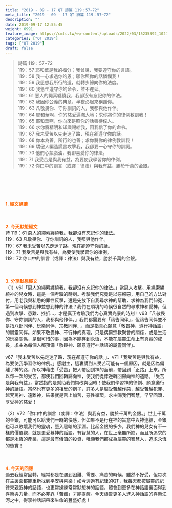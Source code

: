 ```yaml
---
title: "2019 - 09 - 17 QT 詩篇 119：57~72"
meta_title: "2019 - 09 - 17 QT 詩篇 119：57~72"
description: ""
date: 2019-09-17 12:55:45
weight: 6991
feature_image: https://cmtc.tw/wp-content/uploads/2022/03/15235392_10211799862337740_180693556567566654_o-1.webp
categories: ["QT 2019"]
tags: ["QT 2019"]
draft: false
---
```


<blockquote>詩篇 119：57~72<br />
119：57 耶和華是我的福分；我曾說，我要遵守你的言語。<br />
119：58 我一心求過你的恩；願你照你的話憐憫我！<br />
119：59 我思想我所行的道，就轉步歸向你的法度。<br />
119：60 我急忙遵守你的命令，並不遲延。<br />
119：61 惡人的繩索纏繞我，我卻沒有忘記你的律法。<br />
119：62 我因你公義的典章，半夜必起來稱謝你。<br />
119：63 凡敬畏你、守你訓詞的人，我都與他作伴。<br />
119：64 耶和華啊，你的慈愛遍滿大地；求你將你的律例教訓我！<br />
119：65 耶和華啊，你向來是照你的話善待僕人。<br />
119：66 求你將精明和知識賜給我，因我信了你的命令。<br />
119：67 我未受苦以先走迷了路，現在卻遵守你的話。<br />
119：68 你本為善，所行的也善；求你將你的律例教訓我！<br />
119：69 驕傲人編造謊言攻擊我，我卻要一心守你的訓詞。<br />
119：70 他們心蒙脂油，我卻喜愛你的律法。<br />
119：71 我受苦是與我有益，為要使我學習你的律例。<br />
119：72 你口中的訓言（或譯：律法）與我有益，勝於千萬的金銀。</blockquote><br />
&nbsp;<br />
<br />
&nbsp;<br />
<br />
<span style="color: #ff6600;"><strong>1. </strong><strong>經文誦讀</strong></span><br />
<br />
<span style="color: #ff6600;"><strong> </strong></span><br />
<br />
<span style="color: #ff6600;"><strong>2. 今天默想</strong><strong>經文<br />
</strong></span>詩 119：61 惡人的繩索纏繞我，我卻沒有忘記你的律法。<br />
119：63 凡敬畏你、守你訓詞的人，我都與他作伴。<br />
119：67 我未受苦以先走迷了路，現在卻遵守你的話。<br />
119：71 我受苦是與我有益，為要使我學習你的律例。<br />
119：72 你口中的訓言（或譯：律法）與我有益，勝於千萬的金銀。<br />
<br />
&nbsp;<br />
<br />
<span style="color: #ff6600;"><strong>3. 分享默想經文<br />
</strong></span>（1）v61「惡人的繩索纏繞我，我卻沒有忘記你的律法。」當惡人攻擊、用繩索纏繞神的兒女時，這是一個考驗的時刻。考驗我們究竟是以惡報惡，用自己的方法對付，用老我與私慾的罪性反擊，還是先放下自我尋求神的幫助，求神為我們伸冤，第一個時候想到神並想到神的律法？我們在順境的時候很自然的尋求神和愛神，但遇到攻擊、患難、挫折…，才是真正考驗我們內心真實光景的時刻！v63「凡敬畏你、守你訓詞的人，我都與他作伴。」我們都需要有「禱告同伴」，但禱告同伴並不是指八卦同伴、玩樂同伴、宗教同伴…，而是指真心願意「敬畏神、遵行神話語」的屬靈同伴。如果不敬畏神、不行神的真理，只是偶爾宗教聚會的關係，或是生活的玩樂關係，是很可惜的事，因為不能存到永恆，不能在屬靈生命上有真實的成長，求主為每個人都預備「敬畏神、願意遵行神話語的屬靈同伴」。<br />
<br />
v67「我未受苦以先走迷了路，現在卻遵守你的話。」、v71「我受苦是與我有益，為要使我學習你的律例。」感謝主，這裏講到人受苦可能有一個原因，就是因為偏離了神的路，所以神藉由「受苦」把人帶回到神的面前，帶回到「正路」上來。所以每一次的受苦，都使我們回轉歸向神，使我們從悖逆轉回歸向神的道路。「受苦是與我有益」，當然指的是幫助我們悔改與回轉！使我們學習神的律例、願意遵行神的話語。當然也有更多的相反的例子，許多人是越受苦越作惡，越受苦越犯罪、越咒罵神、遠離神，結果就是苦上加苦，惡性循環。求主賜我們智慧，早早回頭，享受神的慈愛！<br />
<br />
（2）v72「你口中的訓言（或譯：律法）與我有益，勝於千萬的金銀。」世上千萬的金銀，可能可以給我們一時的快感，但如果不是行在神的旨意中與神連結，金銀也可以敗壞我們的靈魂，墮入黑暗的深淵。比起金銀的多少，我們神的兒女有不一樣的價值觀，就是更愛慕神的話語。有智慧的人，在世上毫無所缺，而且所追求的都是永恆的產業，這是最有價值的投資，唯願我們都成為屬靈的智慧人，追求永恆的獎賞！<br />
<br />
&nbsp;<br />
<br />
<span style="color: #ff6600;"><strong>4. 今天的回應<br />
</strong></span>過去我經常回轉，經常都是在遇到困難、需要、痛苦的時候，雖然不好受，但每次在主裏面都能重新找到平安與喜樂！如今透過有紀律的QT，我每天都按屬靈的紀律來親近神的話語，也更常操練常常默想神的話語，體會到更多在神話語裏面得到喜樂與力量，而不必非靠「苦難」才能提醒。今天禱告更多人進入神話語的喜樂江河之中，得享神話語帶來生命的豐盛好處！<br />
<br />
&nbsp;
        